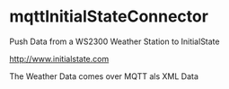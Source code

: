 # mqttInitialStateConnector

Push Data from a WS2300 Weather Station to InitialState

http://www.initialstate.com

The Weather Data comes over MQTT als XML Data
